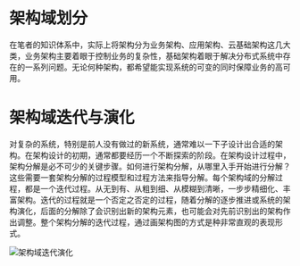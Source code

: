# 架构域划分

在笔者的知识体系中，实际上将架构分为业务架构、应用架构、云基础架构这几大类，业务架构主要着眼于控制业务的复杂性，基础架构着眼于解决分布式系统中存在的一系列问题。无论何种架构，都希望能实现系统的可变的同时保障业务的高可用。

# 架构域迭代与演化

对复杂的系统，特别是前人没有做过的新系统，通常难以一下子设计出合适的架构。在架构设计的初期，通常都要经历一个不断探索的阶段。在架构设计过程中，架构分解是必不可少的关键步骤。如何进行架构分解，从哪里入手开始进行分解？这些需要一套架构分解的过程模型和过程方法来指导分解。每个架构域的分解过程，都是一个迭代过程。从无到有、从粗到细、从模糊到清晰，一步步精细化、丰富架构。迭代的过程就是一个否定之否定的过程，随着分解的逐步推进或系统的架构演化，后面的分解除了会识别出新的架构元素，也可能会对先前识别出的架构作出调整。整个架构分解的迭代过程，通过画架构图的方式是种非常直观的表现形式。

![架构域迭代演化](https://s2.ax1x.com/2019/09/11/nwffq1.png)
